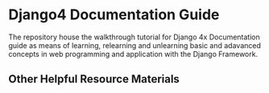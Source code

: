 # Django4 Documentation Guide
The repository house the walkthrough tutorial for Django 4x Documentation guide as means of learning, relearning and unlearning basic and adavanced concepts in web programming and application with the Django Framework.

## Other Helpful Resource Materials

